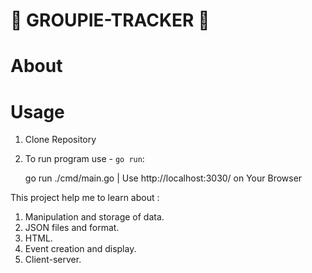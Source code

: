 :hamster: **GROUPIE-TRACKER** :rabbit:
================================
About
================================

Usage
================================
1. Clone Repository
2. To run program use - `go run`:

     go run ./cmd/main.go | Use http://localhost:3030/ on Your Browser


This project help me to learn about :

1. Manipulation and storage of data.
2. JSON files and format.
3. HTML.
4. Event creation and display.
5. Client-server.
